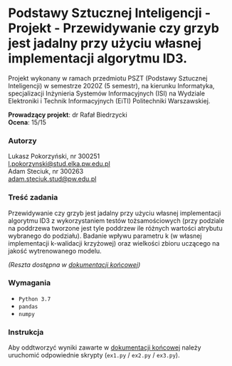 # Podstawy Sztucznej Inteligencji - Projekt - Przewidywanie czy grzyb jest jadalny przy użyciu własnej implementacji algorytmu ID3.
Projekt wykonany w ramach przedmiotu PSZT (Podstawy Sztucznej Inteligencji) w semestrze 2020Z (5 semestr), na kierunku Informatyka, specjalizacji Inżynieria Systemów Informacyjnych (ISI) na Wydziale Elektroniki i Technik Informacyjnych (EiTI) Politechniki Warszawskiej.

**Prowadzący projekt**: dr Rafał Biedrzycki  
**Ocena**: 15/15

### Autorzy
Lukasz Pokorzyński, nr 300251  
l.pokorzynski@stud.elka.pw.edu.pl  
Adam Steciuk, nr 300263  
adam.steciuk.stud@pw.edu.pl  

### Treść zadania
Przewidywanie czy grzyb jest jadalny przy użyciu własnej implementacji algorytmu ID3 z wykorzystaniem testów tożsamościowych (przy podziale na poddrzewa tworzone jest tyle poddrzew ile różnych wartości atrybutu wybranego do podziału). Badanie wpływu parametru k (w własnej implementacji k-walidacji krzyżowej) oraz wielkości zbioru uczącego na jakość wytrenowanego modelu.

_(Reszta dostępna w [dokumentacji końcowej](https://github.com/steciuk/PSZT-ID3-algortihm/blob/12b5d0b49a91bb0c3468113b40e357d2b56d7d9d/DOC.pdf))_

### Wymagania
* ``Python 3.7``
* ``pandas``
* ``numpy``

### Instrukcja
Aby oddtworzyć wyniki zawarte w [dokumentacji końcowej](https://github.com/steciuk/PSZT-ID3-algortihm/blob/12b5d0b49a91bb0c3468113b40e357d2b56d7d9d/DOC.pdf) należy uruchomić odpowiednie skrypty (``ex1.py`` / ``ex2.py`` / ``ex3.py``).
